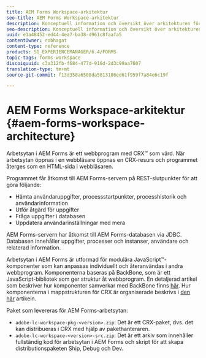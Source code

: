 ```yaml
---
title: AEM Forms Workspace-arkitektur
seo-title: AEM Forms Workspace-arkitektur
description: Konceptuell information och översikt över arkitekturen för arbetsytan i LiveCycle AEM Forms.
seo-description: Konceptuell information och översikt över arkitekturen för arbetsytan i LiveCycle AEM Forms.
uuid: e1a48452-ed44-4ea7-ba38-d961c8faafa5
contentOwner: robhagat
content-type: reference
products: SG_EXPERIENCEMANAGER/6.4/FORMS
topic-tags: forms-workspace
discoiquuid: c3a312fb-f684-477d-916d-2d3c99aa7607
translation-type: tm+mt
source-git-commit: f13d358a6508da5813186ed61f959f7a84e6c19f

---
```



# AEM Forms Workspace-arkitektur {#aem-forms-workspace-architecture}

Arbetsytan i AEM Forms är ett webbprogram med CRX™ som värd. När arbetsytan öppnas i en webbläsare öppnas en CRX-resurs och programmet återges som en HTML-sida i webbläsaren.

Programmet får åtkomst till AEM Forms-servern på REST-slutpunkter för att göra följande:

* Hämta användaruppgifter, processstartpunkter, processhistorik och användarinformation
* Utför åtgärd för uppgifter
* Fråga uppgifter i databasen
* Uppdatera användarinställningar med mera

AEM Forms-servern har åtkomst till AEM Forms-databasen via JDBC. Databasen innehåller uppgifter, processer och instanser, användare och relaterad information.

Arbetsytan i AEM Forms är utformad för modulära JavaScript™-komponenter som kan anpassas individuellt och återanvändas i andra webbprogram. Komponenterna baseras på BackBone, som är ett JavaScript-bibliotek som ger struktur åt webbprogram. En detaljerad artikel som beskriver hur komponenter samverkar med BackBone finns [här](/help/forms/using/backbone-interaction.md). Hur komponenterna i mappstrukturen för CRX är organiserade beskrivs i [den här](/help/forms/using/folder-structure.md) artikeln.

Paket som levereras för AEM Forms-arbetsytan:

* `adobe-lc-workspace-pkg-<version>.zip`: Det är ett CRX-paket, dvs. det kan distribueras i CRX med hjälp av pakethanteraren.
* `adobe-lc-workspace-<version>-src.zip`: Det är ett arkiv som innehåller fullständig kod för arbetsytan i AEM Forms och skript för att skapa distributionspaketen Ship, Debug och Dev.
